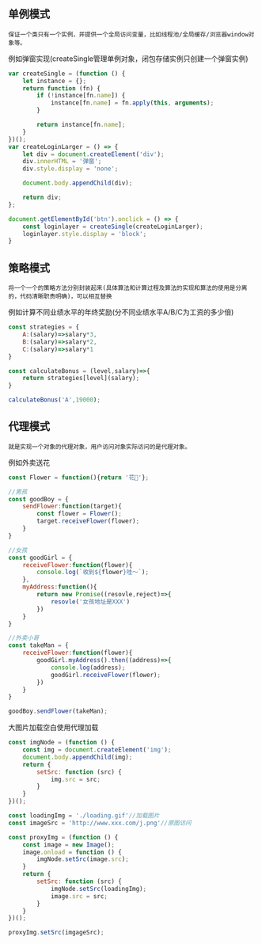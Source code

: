 ## 单例模式
	保证一个类只有一个实例，并提供一个全局访问变量，比如线程池/全局缓存/浏览器window对象等。
例如弹窗实现(createSingle管理单例对象，闭包存储实例只创建一个弹窗实例)
```javascript
var createSingle = (function () {
    let instance = {};
    return function (fn) {
        if (!instance[fn.name]) {
            instance[fn.name] = fn.apply(this, arguments);
        }

        return instance[fn.name];
    }
})();
var createLoginLarger = () => {
    let div = document.createElement('div');
    div.innerHTML = '弹窗';
    div.style.display = 'none';

    document.body.appendChild(div);

    return div;
};

document.getElementById('btn').onclick = () => {
    const loginlayer = createSingle(createLoginLarger);
    loginlayer.style.display = 'block';
}
```

## 策略模式
	将一个一个的策略方法分别封装起来(具体算法和计算过程及算法的实现和算法的使用是分离的，代码清晰职责明确)，可以相互替换
例如计算不同业绩水平的年终奖励(分不同业绩水平A/B/C为工资的多少倍)
```javascript
const strategies = {
	A:(salary)=>salary*3,
	B:(salary)=>salary*2,
	C:(salary)=>salary*1
}

const calculateBonus = (level,salary)=>{
	return strategies[level](salary);
}

calculateBonus('A',19000);
```

## 代理模式
	就是实现一个对象的代理对象，用户访问对象实际访问的是代理对象。
例如外卖送花
```javascript
const Flower = function(){return '花🌹'};

//男孩
const goodBoy = {
	sendFlower:function(target){
		const flower = Flower();
		target.receiveFlower(flower);
	}
}

//女孩
const goodGirl = {
	receiveFlower:function(flower){
		console.log(`收到${flower}哇～`);
	},
	myAddress:function(){
		return new Promise((resovle,reject)=>{
			resovle('女孩地址是XXX')
		})
	}
}

//外卖小哥
const takeMan = {
	receiveFlower:function(flower){
		goodGirl.myAddress().then((address)=>{
			console.log(address);
			goodGirl.receiveFlower(flower);
		})
	}
}

goodBoy.sendFlower(takeMan);

```
大图片加载空白使用代理加载
```javascript
const imgNode = (function () {
    const img = document.createElement('img');
    document.body.appendChild(img);
    return {
        setSrc: function (src) {
            img.src = src;
        }
    }
})();

const loadingImg = './loading.gif'//加载图片
const imageSrc = 'http://www.xxx.com/j.png'//原图访问

const proxyImg = (function () {
    const image = new Image();
    image.onload = function () {
        imgNode.setSrc(image.src);
    }
    return {
        setSrc: function (src) {
            imgNode.setSrc(loadingImg);
            image.src = src;
        }
    }
})();

proxyImg.setSrc(imgageSrc);
```